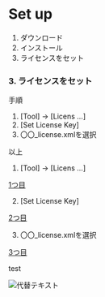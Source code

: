# Set up

1. ダウンロード
2. インストール
3. ライセンスをセット

### 3. ライセンスをセット
手順

1. [Tool] -> [Licens ...]
2. [Set License Key]
3. 〇〇_license.xmlを選択

以上

1. [Tool] -> [Licens ...]

[1つ目](https://github.com/ie-ModelingAndDesign/2013-Summary/blob/master/doc/guide/astah/set_up/images/License01.png)

2. [Set License Key]

[2つ目](https://github.com/ie-ModelingAndDesign/2013-Summary/blob/master/doc/guide/astah/set_up/images/License02.png)

3. 〇〇_license.xmlを選択

[3つ目](https://github.com/ie-ModelingAndDesign/2013-Summary/blob/master/doc/guide/astah/set_up/images/License03.png)


test

![代替テキスト](http://cdn-ak.f.st-hatena.com/images/fotolife/n/naoto5959/20120422/20120422230627.png)

